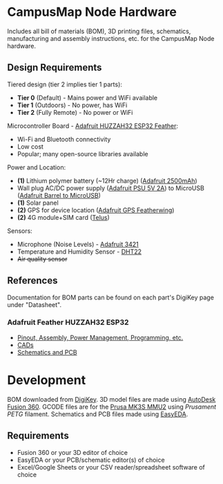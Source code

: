 # CampusMap Node Hardware

Includes all bill of materials (BOM), 3D printing files, schematics, manufacturing and assembly instructions, etc. for the CampusMap Node hardware.

## Design Requirements

Tiered design (tier 2 implies tier 1 parts):
- **Tier 0** (Default) - Mains power and WiFi available
- **Tier 1** (Outdoors) - No power, has WiFi
- **Tier 2** (Fully Remote) - No power or WiFi

Microcontroller Board - [Adafruit HUZZAH32 ESP32 Feather](https://www.adafruit.com/product/3405):
- Wi-Fi and Bluetooth connectivity
- Low cost
- Popular; many open-source libraries available

Power and Location:
- **(1)** Lithium polymer battery (~12Hr charge) ([Adafruit 2500mAh](https://www.adafruit.com/product/328))
- Wall plug AC/DC power supply ([Adafruit PSU 5V 2A](https://www.adafruit.com/product/276)) to MicroUSB ([Adafruit Barrel to MicroUSB](https://www.adafruit.com/product/2727))
- **(1)** Solar panel
- **(2)** GPS for device location ([Adafruit GPS Featherwing](https://learn.adafruit.com/adafruit-feather/gps-wing))
- **(2)** 4G module+SIM card ([Telus](https://iotshop.telus.com/ds/en/order))

Sensors:
- Microphone (Noise Levels) - [Adafruit 3421](https://www.adafruit.com/product/3421)
- Temperature and Humidity Sensor - [DHT22](https://www.adafruit.com/product/385)
- ~~Air quality sensor~~

## References

Documentation for BOM parts can be found on each part's DigiKey page under "Datasheet".

### Adafruit Feather HUZZAH32 ESP32

- [Pinout, Assembly, Power Management, Programming, etc.](https://learn.adafruit.com/adafruit-huzzah32-esp32-feather)
- [CADs](https://github.com/adafruit/Adafruit_CAD_Parts/tree/master/3405%20ESP32%20Feather%20HUZZAH)
- [Schematics and PCB](https://github.com/adafruit/Adafruit-HUZZAH32-ESP32-Feather-PCB)

# Development

BOM downloaded from [DigiKey](https://www.digikey.ca). 3D model files are made using [AutoDesk Fusion 360](https://shop.prusa3d.com/en/3d-printers/181-original-prusa-i3-mk3s-3d-printer.html). GCODE files are for the [Prusa MK3S MMU2](https://shop.prusa3d.com/en/3d-printers/181-original-prusa-i3-mk3s-3d-printer.html) using *Prusament PETG* filament. Schematics and PCB files made using [EasyEDA](https://easyeda.com/).

## Requirements

- Fusion 360 or your 3D editor of choice
- EasyEDA or your PCB/schematic editor(s) of choice
- Excel/Google Sheets or your CSV reader/spreadsheet software of choice